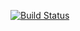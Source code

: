 [![Build Status](https://travis-ci.org/political-memory/django-representatives-votes.svg?branch=travis)](https://travis-ci.org/political-memory/django-representatives-votes)
